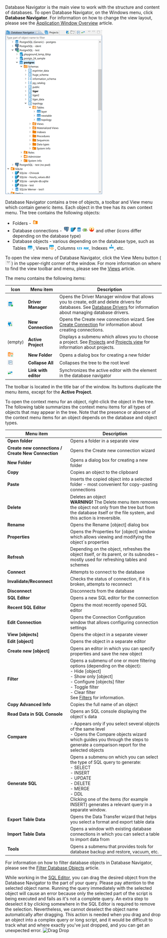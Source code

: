 Database Navigator is the main view to work with the structure and content of databases. To open Database Navigator, on the Windows menu, click **Database Navigator**. For information on how to change the view layout, please see the [Application Window Overview](Application-Window-Overview) article.

![](images/ug/Database-Navigator.png)

Database Navigator contains a tree of objects, a toolbar and View menu which contain generic items. Each object in the tree has its own context menu.
The tree contains the following objects:
* Folders - ![](images/ug/folder-icon.png)
* Database connections - ![](images/ug/PostgreSQL-icon.png)![](images/ug/SQLite-icon.png)![](images/ug/Cache-icon.png)![](images/ug/Exasol-icon.png)![](images/ug/Firebird-icon.png) and other (icons differ depending on the database type)
* Database objects - various depending on the database type, such as Tables ![](images/ug/table-icon.png), Views ![](images/ug/view-icon.png), Columns ![](images/ug/column-icon-1.png) ![](images/ug/column-icon-2.png), Indexes ![](images/ug/Index-icon.png), etc.

To open the view menu of Database Navigator, click the View Menu button (![](images/ug/View-menu-icon.png)) in the upper-right corner of the window. 
For more information on where to find the view toolbar and menu, please see the [Views](Views) article.

The menu contains the following items:

Icon|Menu item|Description
----|---------|-----------
![](images/ug/Driver-Manager-icon.png) |**Driver Manager**|Opens the Driver Manager window that allows you to create, edit and delete drivers for databases. See [Database Drivers](Database-drivers) for information about managing database drivers.
![](images/ug/New-connection-icon.png) |**New Connection**|Opens the Create new connection wizard. See [Create Connection](Create-Connection) for information about creating connections.
(empty) | **Active Project** |Displays a submenu which allows you to choose a project. See [Projects](Projects) and [Projects view](Projects-View) for information about projects.
![](images/ug/New-Folder-icon.png) |**New Folder** |Opens a dialog box for creating a new folder
![](images/ug/Collapse-All-icon.png) | **Collapse All** |Collapses the tree to the root level
![](images/ug/Link-with-Editor-icon.png) | **Link with editor** | Synchronizes the active editor with the element in the database navigator

The toolbar is located in the title bar of the window. Its buttons duplicate the menu items, except for the **Active Project**. 

To open the context menu for an object, right-click the object in the tree. The following table summarizes the context menu items for all types of objects that may appear in the tree. Note that the presence or absence of the context menu items for an object depends on the database and object types.

Menu item|Description
---------|-----------
**Open folder**|Opens a folder in a separate view
**Create new connections / Create New Connection**|Opens the Create new connection wizard
**New Folder**|Opens a dialog box for creating a new folder
**Copy**|Copies an object to the clipboard 
**Paste**|Inserts the copied object into a selected folder - most convenient for copy-pasting connections
**Delete**|Deletes an object<br/> **WARNING!** The Delete menu item removes the object not only from the tree but from the database itself or the file system, and this action is irreversible. 
**Rename**|Opens the Rename [object] dialog box
**Properties**|Opens the Properties for [object] window which allows viewing and modifying the object`s properties
**Refresh**|Depending on the object, refreshes the object itself, or its parent, or its subnodes – mostly used for refreshing tables and schemes
**Connect**|Attempts to connect to the database
**Invalidate/Reconnect**|Checks the status of connection, if it is broken, attempts to reconnect
**Disconnect**|Disconnects from the database
**SQL Editor**|Opens a new SQL editor for the connection
**Recent SQL Editor**|Opens the most recently opened SQL editor
**Edit Connection**|Opens the Connection Configuration window that allows configuring connection settings
**View [objects]**|Opens the object in a separate viewer
**Edit [object]**|Opens the object in a separate editor
**Create new [object]**|Opens an editor in which you can specify properties and save the new object
**Filter**|Opens a submenu of one or more filtering options (depending on the object):<br/>-	Hide [object]<br/>-	Show only [object]<br/>-	Configure [objects] filter<br/>-	Toggle filter<br/>-	Clear filter<br/> See [Filters](Filter-Database-Objects) for information.
**Copy Advanced Info**|Copies the full name of an object
**Read Data in SQL Console**|Opens an SQL console displaying the object`s data
**Compare**|- Appears only if you select several objects of the same level<br/> - Opens the Compare objects wizard which guides you through the steps to generate a comparison report for the selected objects
**Generate SQL**|Opens a submenu on which you can select the type of SQL query to generate:<br/>- SELECT<br/>- INSERT<br/>- UPDATE<br/>- DELETE<br/>- MERGE<br/>- DDL<br/> Clicking one of the items (for example INSERT) generates a relevant query in a separate window.
**Export Table Data**|Opens the Data Transfer wizard that helps you select a format and export table data 
**Import Table Data**|Opens a window with existing database connections in which you can select a table to import data from 
**Tools**|Opens a submenu that provides tools for database backup and restore, vacuum, etc.

For information on how to filter database objects in Database Navigator, please see the [Filter Database Objects](Filter-Database-Objects) article.

While working in the [SQL Editor](https://github.com/dbeaver/dbeaver/wiki/SQL-Editor), you can drag the desired object from the Database Navigator to the part of your query. Please pay attention to the selected object name. Running the query immediately with the selected object will cause an error because only the selected part of the script is being executed and fails as it's not a complete query. An extra step to deselect it by clicking somewhere in the SQL Editor is required to remove the selection. Nevertheless, we cannot deselect the object name automatically after dragging. This action is needed when you drag and drop an object into a complex query or long script, and it would be difficult to track what and where exactly you've just dropped, and you can get an unexpected error.
![Drag Drop](https://user-images.githubusercontent.com/49681450/224941557-6563afb7-23cd-4bae-a968-3dd81602c6ef.PNG)


